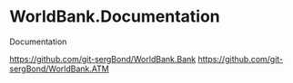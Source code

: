 # WorldBank.Documentation
Documentation

https://github.com/git-sergBond/WorldBank.Bank
https://github.com/git-sergBond/WorldBank.ATM
